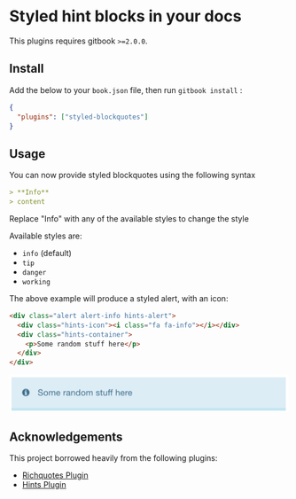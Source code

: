 # Styled hint blocks in your docs

This plugins requires gitbook `>=2.0.0`.

## Install

Add the below to your `book.json` file, then run `gitbook install` :

```json
{
  "plugins": ["styled-blockquotes"]
}
```

## Usage

You can now provide styled blockquotes using the following syntax

```md
> **Info**
> content
```

Replace "Info" with any of the available styles to change the style

Available styles are:

* `info` (default)
* `tip`
* `danger`
* `working`

The above example will produce a styled alert, with an icon:

```html
<div class="alert alert-info hints-alert">
  <div class="hints-icon"><i class="fa fa-info"></i></div>
  <div class="hints-container">
    <p>Some random stuff here</p>
  </div>
</div>
```

![Example Markdown](assets/example-markdown.png)


## Acknowledgements

This project borrowed heavily from the following plugins:

* [Richquotes Plugin](https://github.com/erixtekila/gitbook-plugin-richquotes)
* [Hints Plugin](https://github.com/GitbookIO/plugin-hints)

